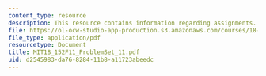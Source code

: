 ```yaml
---
content_type: resource
description: This resource contains information regarding assignments.
file: https://ol-ocw-studio-app-production.s3.amazonaws.com/courses/18-152-introduction-to-partial-differential-equations-fall-2011/d2545983da76828411b8a11723abeedc_MIT18_152F11_ProblemSet_11.pdf
file_type: application/pdf
resourcetype: Document
title: MIT18_152F11_ProblemSet_11.pdf
uid: d2545983-da76-8284-11b8-a11723abeedc
---
```

